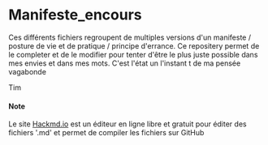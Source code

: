 # Manifeste_encours
Ces différents fichiers regroupent de multiples versions d'un manifeste / posture de vie et de pratique / principe d'errance.
Ce repositery permet de le completer et de le modifier pour tenter d'être le plus juste possible dans mes envies et dans mes mots.
C'est l'état un l'instant t de ma pensée vagabonde

Tim

#### Note
Le site [Hackmd.io](https://hackmd.io) est un éditeur en ligne libre et gratuit pour éditer des fichiers '.md' et permet de compiler les fichiers sur GitHub
